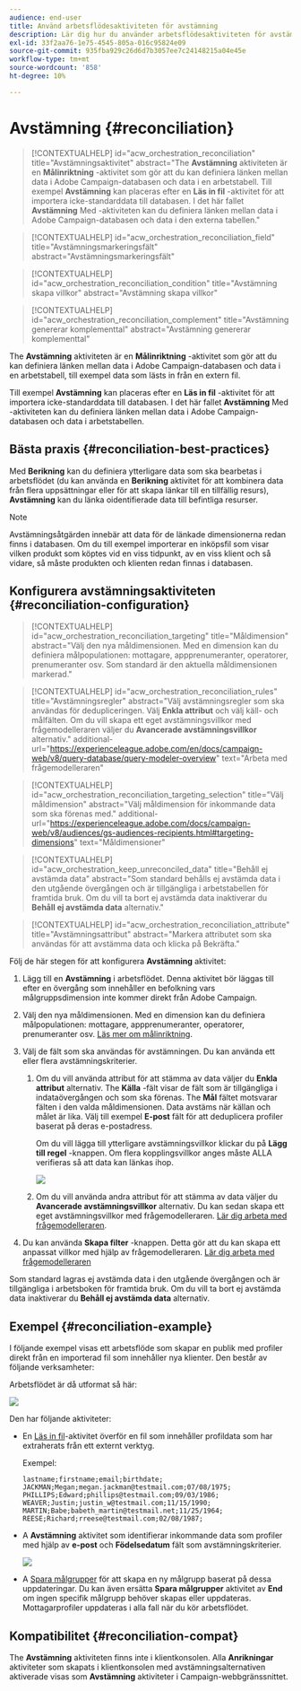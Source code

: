 ```yaml
---
audience: end-user
title: Använd arbetsflödesaktiviteten för avstämning
description: Lär dig hur du använder arbetsflödesaktiviteten för avstämning
exl-id: 33f2aa76-1e75-4545-805a-016c95824e09
source-git-commit: 935fba929c26d6d7b3057ee7c24148215a04e45e
workflow-type: tm+mt
source-wordcount: '858'
ht-degree: 10%

---
```


# Avstämning {#reconciliation}

>[!CONTEXTUALHELP]
>id="acw_orchestration_reconciliation"
>title="Avstämningsaktivitet"
>abstract="The **Avstämning** aktiviteten är en **Målinriktning** -aktivitet som gör att du kan definiera länken mellan data i Adobe Campaign-databasen och data i en arbetstabell. Till exempel **Avstämning** kan placeras efter en **Läs in fil** -aktivitet för att importera icke-standarddata till databasen. I det här fallet **Avstämning** Med -aktiviteten kan du definiera länken mellan data i Adobe Campaign-databasen och data i den externa tabellen."

>[!CONTEXTUALHELP]
>id="acw_orchestration_reconciliation_field"
>title="Avstämningsmarkeringsfält"
>abstract="Avstämningsmarkeringsfält"

>[!CONTEXTUALHELP]
>id="acw_orchestration_reconciliation_condition"
>title="Avstämning skapa villkor"
>abstract="Avstämning skapa villkor"

>[!CONTEXTUALHELP]
>id="acw_orchestration_reconciliation_complement"
>title="Avstämning genererar komplementtal"
>abstract="Avstämning genererar komplementtal"

The **Avstämning** aktiviteten är en **Målinriktning** -aktivitet som gör att du kan definiera länken mellan data i Adobe Campaign-databasen och data i en arbetstabell, till exempel data som lästs in från en extern fil.

Till exempel **Avstämning** kan placeras efter en **Läs in fil** -aktivitet för att importera icke-standarddata till databasen. I det här fallet **Avstämning** Med -aktiviteten kan du definiera länken mellan data i Adobe Campaign-databasen och data i arbetstabellen.

## Bästa praxis {#reconciliation-best-practices}

Med **Berikning** kan du definiera ytterligare data som ska bearbetas i arbetsflödet (du kan använda en **Berikning** aktivitet för att kombinera data från flera uppsättningar eller för att skapa länkar till en tillfällig resurs), **Avstämning** kan du länka oidentifierade data till befintliga resurser.

>[!NOTE]
>Avstämningsåtgärden innebär att data för de länkade dimensionerna redan finns i databasen.  Om du till exempel importerar en inköpsfil som visar vilken produkt som köptes vid en viss tidpunkt, av en viss klient och så vidare, så måste produkten och klienten redan finnas i databasen.

## Konfigurera avstämningsaktiviteten {#reconciliation-configuration}

>[!CONTEXTUALHELP]
>id="acw_orchestration_reconciliation_targeting"
>title="Måldimension"
>abstract="Välj den nya måldimensionen. Med en dimension kan du definiera målpopulationen: mottagare, appprenumeranter, operatorer, prenumeranter osv. Som standard är den aktuella måldimensionen markerad."

>[!CONTEXTUALHELP]
>id="acw_orchestration_reconciliation_rules"
>title="Avstämningsregler"
>abstract="Välj avstämningsregler som ska användas för dedupliceringen. Välj **Enkla attribut** och välj käll- och målfälten. Om du vill skapa ett eget avstämningsvillkor med frågemodelleraren väljer du **Avancerade avstämningsvillkor** alternativ."
>additional-url="https://experienceleague.adobe.com/en/docs/campaign-web/v8/query-database/query-modeler-overview" text="Arbeta med frågemodelleraren"

>[!CONTEXTUALHELP]
>id="acw_orchestration_reconciliation_targeting_selection"
>title="Välj måldimension"
>abstract="Välj måldimension för inkommande data som ska förenas med."
>additional-url="https://experienceleague.adobe.com/docs/campaign-web/v8/audiences/gs-audiences-recipients.html#targeting-dimensions" text="Måldimensioner"

>[!CONTEXTUALHELP]
>id="acw_orchestration_keep_unreconciled_data"
>title="Behåll ej avstämda data"
>abstract="Som standard behålls ej avstämda data i den utgående övergången och är tillgängliga i arbetstabellen för framtida bruk. Om du vill ta bort ej avstämda data inaktiverar du **Behåll ej avstämda data** alternativ."

>[!CONTEXTUALHELP]
>id="acw_orchestration_reconciliation_attribute"
>title="Avstämningsattribut"
>abstract="Markera attributet som ska användas för att avstämma data och klicka på Bekräfta."

Följ de här stegen för att konfigurera **Avstämning** aktivitet:

1. Lägg till en **Avstämning** i arbetsflödet. Denna aktivitet bör läggas till efter en övergång som innehåller en befolkning vars målgruppsdimension inte kommer direkt från Adobe Campaign.

1. Välj den nya måldimensionen. Med en dimension kan du definiera målpopulationen: mottagare, appprenumeranter, operatorer, prenumeranter osv. [Läs mer om målinriktning](../../audience/about-recipients.md#targeting-dimensions).

1. Välj de fält som ska användas för avstämningen. Du kan använda ett eller flera avstämningskriterier.

   1. Om du vill använda attribut för att stämma av data väljer du **Enkla attribut** alternativ. The **Källa** -fält visar de fält som är tillgängliga i indataövergången och som ska förenas. The **Mål** fältet motsvarar fälten i den valda måldimensionen. Data avstäms när källan och målet är lika. Välj till exempel **E-post** fält för att deduplicera profiler baserat på deras e-postadress.

      Om du vill lägga till ytterligare avstämningsvillkor klickar du på **Lägg till regel** -knappen. Om flera kopplingsvillkor anges måste ALLA verifieras så att data kan länkas ihop.

      ![](../assets/workflow-reconciliation-criteria.png)

   1. Om du vill använda andra attribut för att stämma av data väljer du **Avancerade avstämningsvillkor** alternativ. Du kan sedan skapa ett eget avstämningsvillkor med frågemodelleraren. [Lär dig arbeta med frågemodelleraren](../../query/query-modeler-overview.md).

1. Du kan använda **Skapa filter** -knappen. Detta gör att du kan skapa ett anpassat villkor med hjälp av frågemodelleraren. [Lär dig arbeta med frågemodelleraren](../../query/query-modeler-overview.md)

Som standard lagras ej avstämda data i den utgående övergången och är tillgängliga i arbetsboken för framtida bruk. Om du vill ta bort ej avstämda data inaktiverar du **Behåll ej avstämda data** alternativ.

## Exempel {#reconciliation-example}

I följande exempel visas ett arbetsflöde som skapar en publik med profiler direkt från en importerad fil som innehåller nya klienter.  Den består av följande verksamheter:

Arbetsflödet är då utformat så här:

![](../assets/workflow-reconciliation-sample-1.0.png)


Den har följande aktiviteter:

* En [Läs in fil](load-file.md)-aktivitet överför en fil som innehåller profildata som har extraherats från ett externt verktyg.

  Exempel:

  ```
  lastname;firstname;email;birthdate;
  JACKMAN;Megan;megan.jackman@testmail.com;07/08/1975;
  PHILLIPS;Edward;phillips@testmail.com;09/03/1986;
  WEAVER;Justin;justin_w@testmail.com;11/15/1990;
  MARTIN;Babe;babeth_martin@testmail.net;11/25/1964;
  REESE;Richard;rreese@testmail.com;02/08/1987;
  ```

* A **Avstämning** aktivitet som identifierar inkommande data som profiler med hjälp av **e-post** och **Födelsedatum** fält som avstämningskriterier.

  ![](../assets/workflow-reconciliation-sample-1.1.png)

* A [Spara målgrupper](save-audience.md) för att skapa en ny målgrupp baserat på dessa uppdateringar. Du kan även ersätta **Spara målgrupper** aktivitet av **End** om ingen specifik målgrupp behöver skapas eller uppdateras. Mottagarprofiler uppdateras i alla fall när du kör arbetsflödet.


## Kompatibilitet {#reconciliation-compat}

The **Avstämning** aktiviteten finns inte i klientkonsolen. Alla **Anrikningar** aktiviteter som skapats i klientkonsolen med avstämningsalternativen aktiverade visas som **Avstämning** aktiviteter i Campaign-webbgränssnittet.
